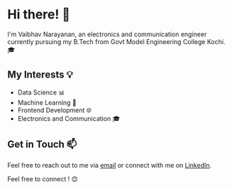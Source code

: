 # Hi there! 👋

I'm Vaibhav Narayanan, an electronics and communication engineer currently pursuing my B.Tech from Govt Model Engineering College Kochi. 🎓
 

## My Interests 💡

- Data Science 📊
- Machine Learning 🤖
- Frontend Development 🌐
- Electronics and Communication 🎓

## Get in Touch 📫

Feel free to reach out to me via [email](vaibhavnarayanan2003@gmail.com) or connect with me on [LinkedIn]([https://www.linkedin.com/in/your_linkedin_profile](https://www.linkedin.com/in/vaibhav-narayanan-bba32b241/)). 

Feel free to connect ! 😊

